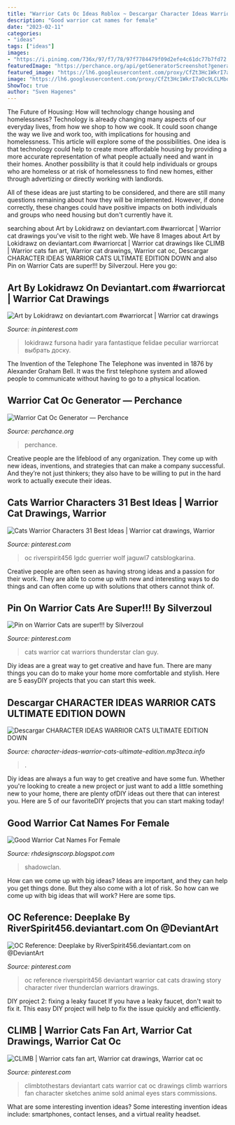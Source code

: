 ```yaml
---
title: "Warrior Cats Oc Ideas Roblox ~ Descargar Character Ideas Warrior Cats Ultimate Edition Down"
description: "Good warrior cat names for female"
date: "2023-02-11"
categories:
- "ideas"
tags: ["ideas"]
images:
- "https://i.pinimg.com/736x/97/f7/78/97f7784479f09d2efe4c61dc77b7fd72.jpg"
featuredImage: "https://perchance.org/api/getGeneratorScreenshot?generatorName=warrior-cat-oc-generator"
featured_image: "https://lh6.googleusercontent.com/proxy/CfZt3Hc1WkrI7aOc9LCLMboXse2ra1DQq7YgMfyudrnc_LETsD93Ks6kt2QyzuobWwcxuyrDjYAXo-HY1ShQzGkRtA=w1200-h630-p-k-no-nu"
image: "https://lh6.googleusercontent.com/proxy/CfZt3Hc1WkrI7aOc9LCLMboXse2ra1DQq7YgMfyudrnc_LETsD93Ks6kt2QyzuobWwcxuyrDjYAXo-HY1ShQzGkRtA=w1200-h630-p-k-no-nu"
ShowToc: true
author: "Sven Hagenes"
---
```



The Future of Housing: How will technology change housing and homelessness?
Technology is already changing many aspects of our everyday lives, from how we shop to how we cook. It could soon change the way we live and work too, with implications for housing and homelessness. This article will explore some of the possibilities. 
One idea is that technology could help to create more affordable housing by providing a more accurate representation of what people actually need and want in their homes. Another possibility is that it could help individuals or groups who are homeless or at risk of homelessness to find new homes, either through advertizing or directly working with landlords. 

All of these ideas are just starting to be considered, and there are still many questions remaining about how they will be implemented. However, if done correctly, these changes could have positive impacts on both individuals and groups who need housing but don't currently have it.

	

		
searching about Art by Lokidrawz on deviantart.com #warriorcat | Warrior cat drawings you've visit to the right web. We have 8 Images about Art by Lokidrawz on deviantart.com #warriorcat | Warrior cat drawings like CLIMB | Warrior cats fan art, Warrior cat drawings, Warrior cat oc, Descargar CHARACTER IDEAS WARRIOR CATS ULTIMATE EDITION DOWN and also Pin on Warrior Cats are super!!! by Silverzoul. Here you go:
		
    
## Art By Lokidrawz On Deviantart.com #warriorcat | Warrior Cat Drawings

<img loading=lazy src="https://i.pinimg.com/736x/b5/19/16/b51916bba0a5864416a16366fa7e4e45.jpg" onerror="this.onerror=null;this.src='https://tse2.mm.bing.net/th?id=OIP.vqSJcKPgUSHbJm5uc5LMIgHaIE&amp;pid=15.1';" alt="Art by Lokidrawz on deviantart.com #warriorcat | Warrior cat drawings">

_Source: in.pinterest.com_

>lokidrawz fursona hadir yara fantastique felidae peculiar warriorcat выбрать доску. 

	

The Invention of the Telephone
The Telephone was invented in 1876 by Alexander Graham Bell. It was the first telephone system and allowed people to communicate without having to go to a physical location.

    
## Warrior Cat Oc Generator ― Perchance

<img loading=lazy src="https://perchance.org/api/getGeneratorScreenshot?generatorName=warrior-cat-oc-generator" onerror="this.onerror=null;this.src='https://tse1.mm.bing.net/th?id=OIP.hZ80cvftpbsd1hOiVpJlSgHaEo&amp;pid=15.1';" alt="Warrior Cat Oc Generator ― Perchance">

_Source: perchance.org_

>perchance. 

	

Creative people are the lifeblood of any organization. They come up with new ideas, inventions, and strategies that can make a company successful. And they’re not just thinkers; they also have to be willing to put in the hard work to actually execute their ideas.

    
## Cats Warrior Characters 31 Best Ideas | Warrior Cat Drawings, Warrior

<img loading=lazy src="https://i.pinimg.com/736x/51/3c/83/513c83b0bd6a4bf67212b5300dc65aa5.jpg" onerror="this.onerror=null;this.src='https://tse1.mm.bing.net/th?id=OIP.McAIWFCO7UHPx5AzUj5kcQAAAA&amp;pid=15.1';" alt="Cats Warrior Characters 31 Best Ideas | Warrior cat drawings, Warrior">

_Source: pinterest.com_

>oc riverspirit456 lgdc guerrier wolf jaguwl7 catsblogkarina. 

	

Creative people are often seen as having strong ideas and a passion for their work. They are able to come up with new and interesting ways to do things and can often come up with solutions that others cannot think of.

    
## Pin On Warrior Cats Are Super!!! By Silverzoul

<img loading=lazy src="https://i.pinimg.com/736x/43/f9/3d/43f93d28de443807ed2a4d862eb62db3.jpg" onerror="this.onerror=null;this.src='https://tse3.mm.bing.net/th?id=OIP.X-_lGori7gSF8gGGQ919ugHaGq&amp;pid=15.1';" alt="Pin on Warrior Cats are super!!! by Silverzoul">

_Source: pinterest.com_

>cats warrior cat warriors thunderstar clan guy. 

	

Diy ideas are a great way to get creative and have fun. There are many things you can do to make your home more comfortable and stylish. Here are 5 easyDIY projects that you can start this week.

    
## Descargar CHARACTER IDEAS WARRIOR CATS ULTIMATE EDITION DOWN

<img loading=lazy src="https://img.youtube.com/vi/WHb5LbVtHMA/0.jpg" onerror="this.onerror=null;this.src='https://tse3.mm.bing.net/th?id=OIP.jR8Pd8_QY967EvdQW2luQwHaFj&amp;pid=15.1';" alt="Descargar CHARACTER IDEAS WARRIOR CATS ULTIMATE EDITION DOWN">

_Source: character-ideas-warrior-cats-ultimate-edition.mp3teca.info_

>. 

	

Diy ideas are always a fun way to get creative and have some fun. Whether you're looking to create a new project or just want to add a little something new to your home, there are plenty ofDIY ideas out there that can interest you. Here are 5 of our favoriteDIY projects that you can start making today!

    
## Good Warrior Cat Names For Female

<img loading=lazy src="https://lh6.googleusercontent.com/proxy/CfZt3Hc1WkrI7aOc9LCLMboXse2ra1DQq7YgMfyudrnc_LETsD93Ks6kt2QyzuobWwcxuyrDjYAXo-HY1ShQzGkRtA=w1200-h630-p-k-no-nu" onerror="this.onerror=null;this.src='https://tse2.mm.bing.net/th?id=OIP.Q9zSBM8AjuWK2Jn5-q4ZAwHaDe&amp;pid=15.1';" alt="Good Warrior Cat Names For Female">

_Source: rhdesignscorp.blogspot.com_

>shadowclan. 

	

How can we come up with big ideas?
Ideas are important, and they can help you get things done. But they also come with a lot of risk. So how can we come up with big ideas that will work? Here are some tips.

    
## OC Reference: Deeplake By RiverSpirit456.deviantart.com On @DeviantArt

<img loading=lazy src="https://s-media-cache-ak0.pinimg.com/736x/89/67/a2/8967a28dc8adc5c603be9c6eaea188b3.jpg" onerror="this.onerror=null;this.src='https://tse4.mm.bing.net/th?id=OIP.BERXkTgV3PXgXr0eOuNXEAHaFM&amp;pid=15.1';" alt="OC Reference: Deeplake by RiverSpirit456.deviantart.com on @DeviantArt">

_Source: pinterest.com_

>oc reference riverspirit456 deviantart warrior cat cats drawing story character river thunderclan warriors drawings. 

	

DIY project 2: fixing a leaky faucet
If you have a leaky faucet, don't wait to fix it. This easy DIY project will help to fix the issue quickly and efficiently.

    
## CLIMB | Warrior Cats Fan Art, Warrior Cat Drawings, Warrior Cat Oc

<img loading=lazy src="https://i.pinimg.com/736x/97/f7/78/97f7784479f09d2efe4c61dc77b7fd72.jpg" onerror="this.onerror=null;this.src='https://tse4.mm.bing.net/th?id=OIP.BUu9-ASb6s8-aCNoyb-bewHaGE&amp;pid=15.1';" alt="CLIMB | Warrior cats fan art, Warrior cat drawings, Warrior cat oc">

_Source: pinterest.com_

>climbtothestars deviantart cats warrior cat oc drawings climb warriors fan character sketches anime sold animal eyes stars commissions. 

	

What are some interesting invention ideas?
Some interesting invention ideas include: smartphones, contact lenses, and a virtual reality headset.

